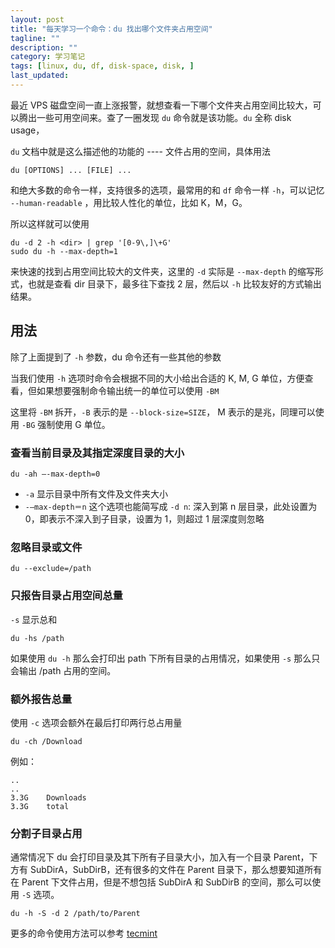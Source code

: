 ```yaml
---
layout: post
title: "每天学习一个命令：du 找出哪个文件夹占用空间"
tagline: ""
description: ""
category: 学习笔记
tags: [linux, du, df, disk-space, disk, ]
last_updated:
---
```


最近 VPS 磁盘空间一直上涨报警，就想查看一下哪个文件夹占用空间比较大，可以腾出一些可用空间来。查了一圈发现 `du` 命令就是该功能。`du` 全称 disk usage，

`du` 文档中就是这么描述他的功能的 ---- 文件占用的空间，具体用法

    du [OPTIONS] ... [FILE] ...

和绝大多数的命令一样，支持很多的选项，最常用的和 `df` 命令一样 `-h`，可以记忆 `--human-readable` ，用比较人性化的单位，比如 K，M，G。

所以这样就可以使用

    du -d 2 -h <dir> | grep '[0-9\,]\+G'
    sudo du -h --max-depth=1

来快速的找到占用空间比较大的文件夹，这里的 `-d` 实际是 `--max-depth` 的缩写形式，也就是查看 dir 目录下，最多往下查找 2 层，然后以 `-h` 比较友好的方式输出结果。

## 用法

除了上面提到了 `-h` 参数，du 命令还有一些其他的参数

当我们使用 `-h` 选项时命令会根据不同的大小给出合适的 K, M, G 单位，方便查看，但如果想要强制命令输出统一的单位可以使用 `-BM`

这里将 `-BM` 拆开，`-B` 表示的是 `--block-size=SIZE`， M 表示的是兆，同理可以使用 `-BG` 强制使用 G 单位。

### 查看当前目录及其指定深度目录的大小

    du -ah –-max-depth=0

- `-a` 显示目录中所有文件及文件夹大小
- `-–max-depth＝n` 这个选项也能简写成 `-d n`: 深入到第 n 层目录，此处设置为 0，即表示不深入到子目录，设置为 1，则超过 1 层深度则忽略


### 忽略目录或文件

    du --exclude=/path


### 只报告目录占用空间总量
`-s` 显示总和

    du -hs /path

如果使用 `du -h` 那么会打印出 path 下所有目录的占用情况，如果使用 `-s` 那么只会输出 /path 占用的空间。

### 额外报告总量
使用 `-c` 选项会额外在最后打印两行总占用量

    du -ch /Download

例如：

    ..
    ..
    3.3G	Downloads
    3.3G	total


### 分割子目录占用

通常情况下 du 会打印目录及其下所有子目录大小，加入有一个目录 Parent，下方有 SubDirA，SubDirB，还有很多的文件在 Parent 目录下，那么想要知道所有在 Parent 下文件占用，但是不想包括 SubDirA 和 SubDirB 的空间，那么可以使用 `-S` 选项。

    du -h -S -d 2 /path/to/Parent



更多的命令使用方法可以参考 [tecmint](https://www.tecmint.com/check-linux-disk-usage-of-files-and-directories/)
